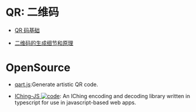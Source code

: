 # QR: 二维码

- [QR 码基础](https://zhuanlan.zhihu.com/p/21463650)

- [二维码的生成细节和原理](http://coolshell.cn/articles/10590.html#jtss-tsina)

# OpenSource

- [qart.js](https://github.com/kciter/qart.js):Generate artistic QR code.

- [IChing-JS ![code](https://ng-tech.icu/assets/code.svg)](https://github.com/NodleCode/Nodle-I-Ching/blob/master/README.md): An IChing encoding and decoding library written in typescript for use in javascript-based web apps.
